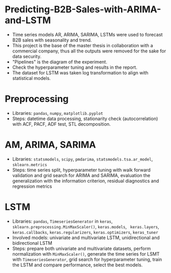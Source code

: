 # Predicting-B2B-Sales-with-ARIMA-and-LSTM
* Time series models AR, ARIMA, SARIMA, LSTMs were used to forecast B2B sales with seasonality and trend.
* This project is the base of the master thesis in collaboration with a commercial company, thus all the outputs were removed for the sake for data security.
* "Pipelines" is the diagram of the experiment.
* Check the hyperparameter tuning and results in the report.
* The dataset for LSTM was taken log transformation to align with statistical models.

# Preprocessing
* Libraries: ``pandas``, ``numpy``, ``matplotlib.pyplot``
* Steps: datetime data processing, stationarity check (autocorrelation) with ACF, PACF, ADF test, STL decomposition.

# AM, ARIMA, SARIMA
* Libraries: ``statsmodels``, ``scipy``, ``pmdarima``, ``statsmodels.tsa.ar_model``, ``sklearn.metrics``
* Steps: time series split, hyperparameter tuning with walk forward validation and grid search for ARIMA and SARIMA, evaluation the generalization with the information criterion, residual diagnostics and regression metrics

# LSTM
* Libraries: ``pandas``, ``TimeseriesGenerator`` in ``keras``,  ``sklearn.preprocessing.MinMaxScaler()``, ``keras.models``, `` keras.layers``, ``keras.callbacks``, ``keras.regularizers``, ``keras.optimizers``, ``keras_tuner``
* Involved models: univariate and multivariate LSTM, unidirectional and bidirectional LSTM
* Steps: prepare both univariate and multivariate datasets, perform normalization with ``MinMaxScaler()``, generate the time series for LSMT with ``TimeseriesGenerator``, grid search for hyperparameter tuning, train the LSTM and compare performance, select the best models.
